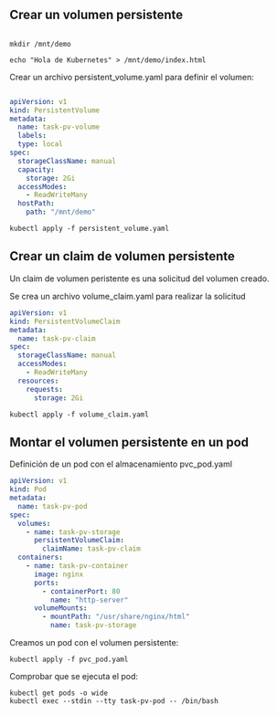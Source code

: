

## Crear un volumen persistente

```console

mkdir /mnt/demo

echo "Hola de Kubernetes" > /mnt/demo/index.html
```

Crear un archivo persistent_volume.yaml para definir el volumen:
```yaml

apiVersion: v1    
kind: PersistentVolume
metadata:   
  name: task-pv-volume  
  labels:   
  type: local 
spec:
  storageClassName: manual
  capacity:   
    storage: 2Gi    
  accessModes:
    - ReadWriteMany     
  hostPath: 
    path: "/mnt/demo"

```


```console
kubectl apply -f persistent_volume.yaml
```
## Crear un claim de volumen persistente

Un claim de volumen peristente es una solicitud del volumen creado. 

Se crea un archivo volume_claim.yaml para realizar la solicitud
```yaml
apiVersion: v1    
kind: PersistentVolumeClaim 
metadata: 
  name: task-pv-claim 
spec:
  storageClassName: manual  
  accessModes:
    - ReadWriteMany   
  resources:  
    requests:
      storage: 2Gi
```

```console
kubectl apply -f volume_claim.yaml
```

## Montar el volumen persistente en un pod


Definición de un pod con el almacenamiento pvc_pod.yaml

```yaml
apiVersion: v1
kind: Pod
metadata:
  name: task-pv-pod
spec:
  volumes:
    - name: task-pv-storage
      persistentVolumeClaim:
        claimName: task-pv-claim
  containers:
    - name: task-pv-container
      image: nginx
      ports:
        - containerPort: 80
          name: "http-server"
      volumeMounts:
        - mountPath: "/usr/share/nginx/html"
          name: task-pv-storage
```

Creamos un pod con el volumen persistente:
```console
kubectl apply -f pvc_pod.yaml
```

Comprobar que se ejecuta el pod:
```console
kubectl get pods -o wide
kubectl exec --stdin --tty task-pv-pod -- /bin/bash
```
